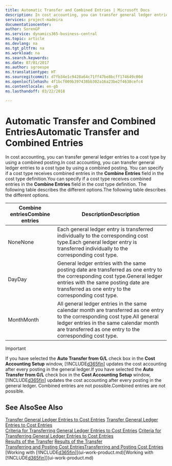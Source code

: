 ```yaml
---
title: Automatic Transfer and Combined Entries | Microsoft Docs
description: In cost accounting, you can transfer general ledger entries to a cost type by using a combined posting. You can specify if a cost type receives combined entries in the **Combine Entries** field in the cost type definition. The following table describes the different options.
services: project-madeira
documentationcenter: 
author: SorenGP
ms.service: dynamics365-business-central
ms.topic: article
ms.devlang: na
ms.tgt_pltfrm: na
ms.workload: na
ms.search.keywords: 
ms.date: 07/01/2017
ms.author: sgroespe
ms.translationtype: HT
ms.sourcegitcommit: d7fb34e1c9428a64c71ff47be8bcff174649c00d
ms.openlocfilehash: 4f1bcf009b397438bb302a16a23be2f4638cefc4
ms.contentlocale: en-gb
ms.lasthandoff: 03/22/2018

---
```

# <a name="automatic-transfer-and-combined-entries"></a><span data-ttu-id="90dec-105">Automatic Transfer and Combined Entries</span><span class="sxs-lookup"><span data-stu-id="90dec-105">Automatic Transfer and Combined Entries</span></span>
<span data-ttu-id="90dec-106">In cost accounting, you can transfer general ledger entries to a cost type by using a combined posting.</span><span class="sxs-lookup"><span data-stu-id="90dec-106">In cost accounting, you can transfer general ledger entries to a cost type by using a combined posting.</span></span> <span data-ttu-id="90dec-107">You can specify if a cost type receives combined entries in the **Combine Entries** field in the cost type definition.</span><span class="sxs-lookup"><span data-stu-id="90dec-107">You can specify if a cost type receives combined entries in the **Combine Entries** field in the cost type definition.</span></span> <span data-ttu-id="90dec-108">The following table describes the different options.</span><span class="sxs-lookup"><span data-stu-id="90dec-108">The following table describes the different options.</span></span>  

|<span data-ttu-id="90dec-109">Combine entries</span><span class="sxs-lookup"><span data-stu-id="90dec-109">Combine entries</span></span>|<span data-ttu-id="90dec-110">Description</span><span class="sxs-lookup"><span data-stu-id="90dec-110">Description</span></span>|  
|---------------------|-----------------|  
|<span data-ttu-id="90dec-111">None</span><span class="sxs-lookup"><span data-stu-id="90dec-111">None</span></span>|<span data-ttu-id="90dec-112">Each general ledger entry is transferred individually to the corresponding cost type.</span><span class="sxs-lookup"><span data-stu-id="90dec-112">Each general ledger entry is transferred individually to the corresponding cost type.</span></span>|  
|<span data-ttu-id="90dec-113">Day</span><span class="sxs-lookup"><span data-stu-id="90dec-113">Day</span></span>|<span data-ttu-id="90dec-114">General ledger entries with the same posting date are transferred as one entry to the corresponding cost type.</span><span class="sxs-lookup"><span data-stu-id="90dec-114">General ledger entries with the same posting date are transferred as one entry to the corresponding cost type.</span></span>|  
|<span data-ttu-id="90dec-115">Month</span><span class="sxs-lookup"><span data-stu-id="90dec-115">Month</span></span>|<span data-ttu-id="90dec-116">All general ledger entries in the same calendar month are transferred as one entry to the corresponding cost type.</span><span class="sxs-lookup"><span data-stu-id="90dec-116">All general ledger entries in the same calendar month are transferred as one entry to the corresponding cost type.</span></span>|  

> [!IMPORTANT]  
>  <span data-ttu-id="90dec-117">If you have selected the **Auto Transfer from G/L** check box in the **Cost Accounting Setup** window, [!INCLUDE[d365fin](includes/d365fin_md.md)] updates the cost accounting after every posting in the general ledger.</span><span class="sxs-lookup"><span data-stu-id="90dec-117">If you have selected the **Auto Transfer from G/L** check box in the **Cost Accounting Setup** window, [!INCLUDE[d365fin](includes/d365fin_md.md)] updates the cost accounting after every posting in the general ledger.</span></span> <span data-ttu-id="90dec-118">Combined entries are not possible.</span><span class="sxs-lookup"><span data-stu-id="90dec-118">Combined entries are not possible.</span></span>  

## <a name="see-also"></a><span data-ttu-id="90dec-119">See Also</span><span class="sxs-lookup"><span data-stu-id="90dec-119">See Also</span></span>  
 <span data-ttu-id="90dec-120">[Transfer General Ledger Entries to Cost Entries](finance-how-to-transfer-general-ledger-entries-to-cost-entries.md) </span><span class="sxs-lookup"><span data-stu-id="90dec-120">[Transfer General Ledger Entries to Cost Entries](finance-how-to-transfer-general-ledger-entries-to-cost-entries.md) </span></span>  
 <span data-ttu-id="90dec-121">[Criteria for Transferring General Ledger Entries to Cost Entries](finance-criteria-for-transferring-general-ledger-entries-to-cost-entries.md) </span><span class="sxs-lookup"><span data-stu-id="90dec-121">[Criteria for Transferring General Ledger Entries to Cost Entries](finance-criteria-for-transferring-general-ledger-entries-to-cost-entries.md) </span></span>  
 <span data-ttu-id="90dec-122">[Results of the Transfer](finance-results-of-the-transfer.md) </span><span class="sxs-lookup"><span data-stu-id="90dec-122">[Results of the Transfer](finance-results-of-the-transfer.md) </span></span>  
 [<span data-ttu-id="90dec-123">Transferring and Posting Cost Entries</span><span class="sxs-lookup"><span data-stu-id="90dec-123">Transferring and Posting Cost Entries</span></span>](finance-transfer-and-post-cost-entries.md)  
 <span data-ttu-id="90dec-124">[Working with [!INCLUDE[d365fin](includes/d365fin_md.md)]](ui-work-product.md)</span><span class="sxs-lookup"><span data-stu-id="90dec-124">[Working with [!INCLUDE[d365fin](includes/d365fin_md.md)]](ui-work-product.md)</span></span>


